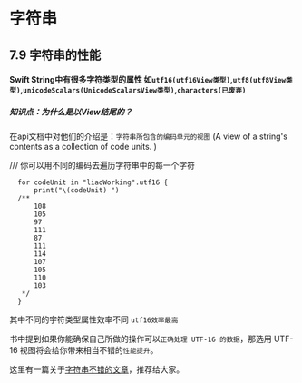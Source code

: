 # 字符串

## 7.9 字符串的性能

#### Swift String中有很多字符类型的属性 如```utf16(utf16View类型)```,```utf8(utf8View类型)```,```unicodeScalars(UnicodeScalarsView类型)```,```characters(已废弃)```   

##### 知识点：为什么是以View结尾的？
   
在api文档中对他们的介绍是：```字符串所包含的编码单元的视图``` (A view of a string's contents as a collection of code units.  )

///    你可以用不同的编码去遍历字符串中的每一个字符

      for codeUnit in "liaoWorking".utf16 {
          print("\(codeUnit) ")
      /**
          108
          105
          97
          111
          87
          111
          114
          107
          105
          110
          103
       */
      }

其中不同的字符类型属性效率不同   ```utf16效率最高```


书中提到如果你能确保自己所做的操作可以```正确处理 UTF-16 的数据```，那选用 UTF-16 视图将会给你带来相当不错的```性能提升```。

 这里有一篇关于[字符串不错的文章](https://justcoding.iteye.com/blog/2077323)，推荐给大家。


